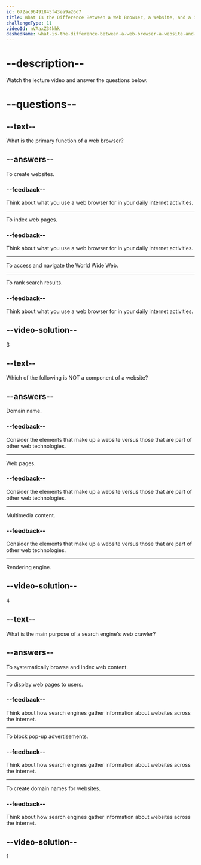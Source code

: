 ```yaml
---
id: 672ac96491845f43ea9a26d7
title: What Is the Difference Between a Web Browser, a Website, and a Search Engine?
challengeType: 11
videoId: nVAaxZ34khk
dashedName: what-is-the-difference-between-a-web-browser-a-website-and-a-search-engine
---
```


# --description--

Watch the lecture video and answer the questions below.

# --questions--

## --text--

What is the primary function of a web browser?

## --answers--

To create websites.

### --feedback--

Think about what you use a web browser for in your daily internet activities.

---

To index web pages.

### --feedback--

Think about what you use a web browser for in your daily internet activities.

---

To access and navigate the World Wide Web.

---

To rank search results.

### --feedback--

Think about what you use a web browser for in your daily internet activities.

## --video-solution--

3

## --text--

Which of the following is NOT a component of a website?

## --answers--

Domain name.

### --feedback--

Consider the elements that make up a website versus those that are part of other web technologies.

---

Web pages.

### --feedback--

Consider the elements that make up a website versus those that are part of other web technologies.

---

Multimedia content.

### --feedback--

Consider the elements that make up a website versus those that are part of other web technologies.

---

Rendering engine.

## --video-solution--

4

## --text--

What is the main purpose of a search engine's web crawler?

## --answers--

To systematically browse and index web content.

---

To display web pages to users.

### --feedback--

Think about how search engines gather information about websites across the internet.

---

To block pop-up advertisements.

### --feedback--

Think about how search engines gather information about websites across the internet.

---

To create domain names for websites.

### --feedback--

Think about how search engines gather information about websites across the internet.

## --video-solution--

1
